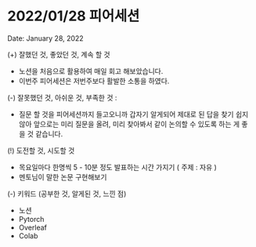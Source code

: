 # 2022/01/28 피어세션

Date: January 28, 2022

(+) 잘했던 것, 좋았던 것, 계속 할 것

- 노션을 처음으로 활용하여 매일 회고 해보았습니다.
- 이번주 피어세션은 저번주보다 활발한 소통을 하였다.

(-) 잘못했던 것, 아쉬운 것, 부족한 것 :

- 질문 할 것을 피어세션까지 들고오니까 갑자기 알게되어 제대로 된 답을 찾기 쉽지 않아 앞으로는 미리 질문을 올려, 미리 찾아봐서 같이 논의할 수 있도록 하는 게 좋을 것 같습니다.

(!) 도전할 것, 시도할 것

- 목요일마다 한명씩 5 - 10분 정도 발표하는 시간 가지기 ( 주제 : 자유 )
- 멘토님이 말한 논문 구현해보기

(-) 키워드 (공부한 것, 알게된 것, 느낀 점)

- 노션
- Pytorch
- Overleaf
- Colab